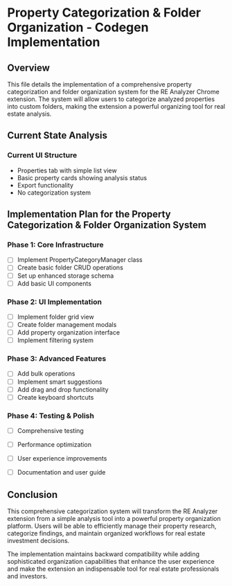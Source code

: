 # Property Categorization & Folder Organization - Codegen Implementation

## Overview
This file details the implementation of a comprehensive property categorization and folder organization system for the RE Analyzer Chrome extension. The system will allow users to categorize analyzed properties into custom folders, making the extension a powerful organizing tool for real estate analysis.

## Current State Analysis

### Current UI Structure
- Properties tab with simple list view
- Basic property cards showing analysis status
- Export functionality
- No categorization system


## Implementation Plan for the Property Categorization & Folder Organization System

### Phase 1: Core Infrastructure 
- [ ] Implement PropertyCategoryManager class
- [ ] Create basic folder CRUD operations
- [ ] Set up enhanced storage schema
- [ ] Add basic UI components

### Phase 2: UI Implementation 
- [ ] Implement folder grid view
- [ ] Create folder management modals
- [ ] Add property organization interface
- [ ] Implement filtering system

### Phase 3: Advanced Features 
- [ ] Add bulk operations
- [ ] Implement smart suggestions
- [ ] Add drag and drop functionality
- [ ] Create keyboard shortcuts

### Phase 4: Testing & Polish
- [ ] Comprehensive testing
- [ ] Performance optimization
- [ ] User experience improvements
- [ ] Documentation and user guide


## Conclusion

This comprehensive categorization system will transform the RE Analyzer extension from a simple analysis tool into a powerful property organization platform. Users will be able to efficiently manage their property research, categorize findings, and maintain organized workflows for real estate investment decisions.

The implementation maintains backward compatibility while adding sophisticated organization capabilities that enhance the user experience and make the extension an indispensable tool for real estate professionals and investors.
